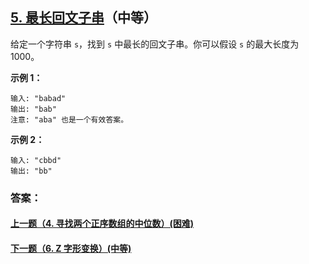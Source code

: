 ## [5. 最长回文子串](https://leetcode-cn.com/problems/longest-palindromic-substring/)（中等）

给定一个字符串 `s`，找到 `s` 中最长的回文子串。你可以假设 `s` 的最大长度为 1000。

**示例 1：**

```
输入: "babad"
输出: "bab"
注意: "aba" 也是一个有效答案。
```

**示例 2：**

```
输入: "cbbd"
输出: "bb"
```



### 答案：





#### [上一题（4. 寻找两个正序数组的中位数）(困难)](https://github.com/sdwwld/leetCode/blob/master/src/main/java/com/wld/java/leetcode/leetCode0004.md)

#### [下一题（6. Z 字形变换）(中等)](https://github.com/sdwwld/leetCode/blob/master/src/main/java/com/wld/java/leetcode/leetCode0006.md)
